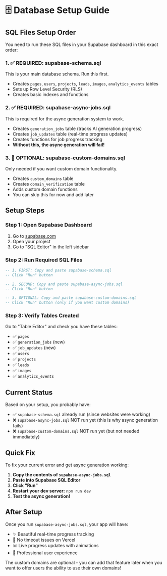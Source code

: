 # 🗄️ Database Setup Guide

## **SQL Files Setup Order**

You need to run these SQL files in your Supabase dashboard in this exact order:

### **1. ✅ REQUIRED: supabase-schema.sql**

This is your main database schema. Run this first.

- Creates `pages`, `users`, `projects`, `leads`, `images`, `analytics_events` tables
- Sets up Row Level Security (RLS)
- Creates basic indexes and functions

### **2. ✅ REQUIRED: supabase-async-jobs.sql**

This is required for the async generation system to work.

- Creates `generation_jobs` table (tracks AI generation progress)
- Creates `job_updates` table (real-time progress updates)
- Creates functions for job progress tracking
- **Without this, the async generation will fail!**

### **3. 🔧 OPTIONAL: supabase-custom-domains.sql**

Only needed if you want custom domain functionality.

- Creates `custom_domains` table
- Creates `domain_verification` table
- Adds custom domain functions
- You can skip this for now and add later

## **Setup Steps**

### **Step 1: Open Supabase Dashboard**

1. Go to [supabase.com](https://supabase.com)
2. Open your project
3. Go to "SQL Editor" in the left sidebar

### **Step 2: Run Required SQL Files**

```sql
-- 1. FIRST: Copy and paste supabase-schema.sql
-- Click "Run" button

-- 2. SECOND: Copy and paste supabase-async-jobs.sql
-- Click "Run" button

-- 3. OPTIONAL: Copy and paste supabase-custom-domains.sql
-- Click "Run" button (only if you want custom domains)
```

### **Step 3: Verify Tables Created**

Go to "Table Editor" and check you have these tables:

- ✅ `pages`
- ✅ `generation_jobs` (new)
- ✅ `job_updates` (new)
- ✅ `users`
- ✅ `projects`
- ✅ `leads`
- ✅ `images`
- ✅ `analytics_events`

## **Current Status**

Based on your setup, you probably have:

- ✅ `supabase-schema.sql` already run (since websites were working)
- ❌ `supabase-async-jobs.sql` NOT run yet (this is why async generation fails)
- ❌ `supabase-custom-domains.sql` NOT run yet (but not needed immediately)

## **Quick Fix**

To fix your current error and get async generation working:

1. **Copy the contents of `supabase-async-jobs.sql`**
2. **Paste into Supabase SQL Editor**
3. **Click "Run"**
4. **Restart your dev server:** `npm run dev`
5. **Test the async generation!**

## **After Setup**

Once you run `supabase-async-jobs.sql`, your app will have:

- ✨ Beautiful real-time progress tracking
- 🚀 No timeout issues on Vercel
- 📊 Live progress updates with animations
- 🎯 Professional user experience

The custom domains are optional - you can add that feature later when you want to offer users the ability to use their own domains!
